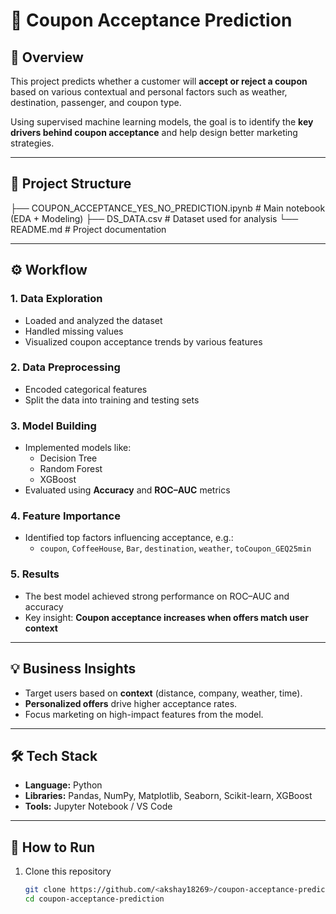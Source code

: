 # 🎯 Coupon Acceptance Prediction

## 📘 Overview
This project predicts whether a customer will **accept or reject a coupon** based on various contextual and personal factors such as weather, destination, passenger, and coupon type.

Using supervised machine learning models, the goal is to identify the **key drivers behind coupon acceptance** and help design better marketing strategies.

---

## 📂 Project Structure
├── COUPON_ACCEPTANCE_YES_NO_PREDICTION.ipynb # Main notebook (EDA + Modeling)
├── DS_DATA.csv # Dataset used for analysis
└── README.md # Project documentation


---

## ⚙️ Workflow

### 1. Data Exploration
- Loaded and analyzed the dataset  
- Handled missing values  
- Visualized coupon acceptance trends by various features  

### 2. Data Preprocessing
- Encoded categorical features  
- Split the data into training and testing sets  

### 3. Model Building
- Implemented models like:
  - Decision Tree  
  - Random Forest  
  - XGBoost  
- Evaluated using **Accuracy** and **ROC–AUC** metrics  

### 4. Feature Importance
- Identified top factors influencing acceptance, e.g.:
  - `coupon`, `CoffeeHouse`, `Bar`, `destination`, `weather`, `toCoupon_GEQ25min`

### 5. Results
- The best model achieved strong performance on ROC–AUC and accuracy  
- Key insight: **Coupon acceptance increases when offers match user context**

---

## 💡 Business Insights
- Target users based on **context** (distance, company, weather, time).  
- **Personalized offers** drive higher acceptance rates.  
- Focus marketing on high-impact features from the model.

---

## 🛠️ Tech Stack
- **Language:** Python  
- **Libraries:** Pandas, NumPy, Matplotlib, Seaborn, Scikit-learn, XGBoost  
- **Tools:** Jupyter Notebook / VS Code  

---

## 🚀 How to Run
1. Clone this repository  
   ```bash
   git clone https://github.com/<akshay18269>/coupon-acceptance-prediction.git
   cd coupon-acceptance-prediction
